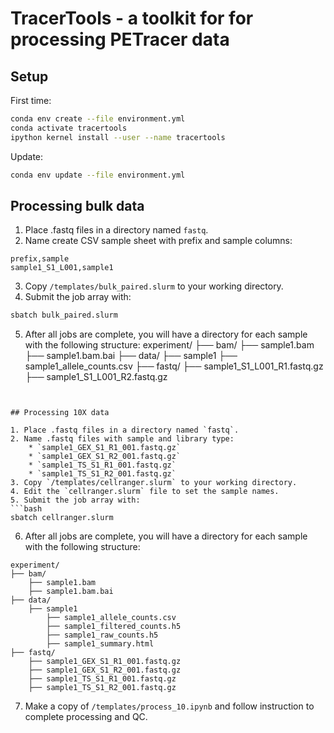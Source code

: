 # TracerTools - a toolkit for for processing PETracer data

## Setup

First time:

```bash
conda env create --file environment.yml
conda activate tracertools
ipython kernel install --user --name tracertools
```

Update:

```bash
conda env update --file environment.yml
```

## Processing bulk data

1. Place .fastq files in a directory named `fastq`.
2. Name create CSV sample sheet with prefix and sample columns:
```
prefix,sample
sample1_S1_L001,sample1
```
3. Copy `/templates/bulk_paired.slurm` to your working directory.
4. Submit the job array with:
```bash
sbatch bulk_paired.slurm
```
5. After all jobs are complete, you will have a directory for each sample with the following structure:
experiment/
├── bam/
    ├── sample1.bam
    ├── sample1.bam.bai
├── data/
    ├── sample1
        ├── sample1_allele_counts.csv
├── fastq/
    ├── sample1_S1_L001_R1.fastq.gz
    ├── sample1_S1_L001_R2.fastq.gz
```


## Processing 10X data

1. Place .fastq files in a directory named `fastq`.
2. Name .fastq files with sample and library type:
    * `sample1_GEX_S1_R1_001.fastq.gz`
    * `sample1_GEX_S1_R2_001.fastq.gz`
    * `sample1_TS_S1_R1_001.fastq.gz`
    * `sample1_TS_S1_R2_001.fastq.gz`
3. Copy `/templates/cellranger.slurm` to your working directory.
4. Edit the `cellranger.slurm` file to set the sample names.
5. Submit the job array with:
```bash
sbatch cellranger.slurm
```
6. After all jobs are complete, you will have a directory for each sample with the following structure:
```
experiment/
├── bam/
    ├── sample1.bam
    ├── sample1.bam.bai
├── data/
    ├── sample1
        ├── sample1_allele_counts.csv
        ├── sample1_filtered_counts.h5
        ├── sample1_raw_counts.h5
        ├── sample1_summary.html
├── fastq/
    ├── sample1_GEX_S1_R1_001.fastq.gz
    ├── sample1_GEX_S1_R2_001.fastq.gz
    ├── sample1_TS_S1_R1_001.fastq.gz
    ├── sample1_TS_S1_R2_001.fastq.gz
```
7. Make a copy of `/templates/process_10.ipynb` and follow instruction to complete processing and QC.